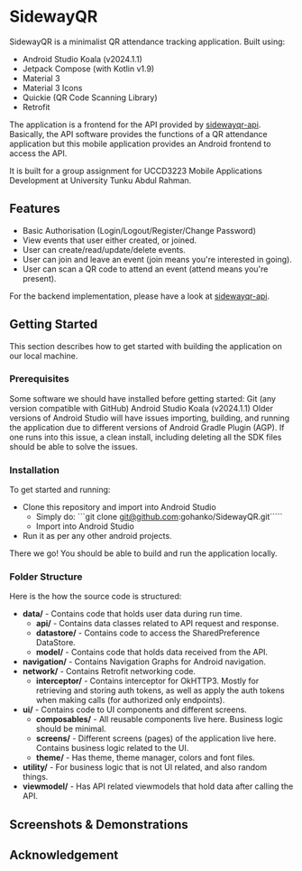 # SidewayQR
SidewayQR is a minimalist QR attendance tracking application. Built using:

- Android Studio Koala (v2024.1.1)
- Jetpack Compose (with Kotlin v1.9)
- Material 3
- Material 3 Icons
- Quickie (QR Code Scanning Library)
- Retrofit

The application is a frontend for the API provided by [sidewayqr-api](https://github.com/gohanko/sidewayqr-api). Basically, the API software provides the functions of a QR attendance application but this mobile application provides an Android frontend to access the API.

It is built for a group assignment for UCCD3223 Mobile Applications Development at University Tunku Abdul Rahman.

## Features
- Basic Authorisation (Login/Logout/Register/Change Password)
- View events that user either created, or joined.
- User can create/read/update/delete events.
- User can join and leave an event (join means you're interested in going).
- User can scan a QR code to attend an event (attend means you're present).

For the backend implementation, please have a look at [sidewayqr-api](https://github.com/gohanko/sidewayqr-api).

## Getting Started
This section describes how to get started with building the application on our local machine.

### Prerequisites
Some software we should have installed before getting started:
Git (any version compatible with GitHub)
Android Studio Koala (v2024.1.1)
Older versions of Android Studio will have issues importing, building, and running the application due to different versions of Android Gradle Plugin (AGP). If one runs into this issue, a clean install, including deleting all the SDK files should be able to solve the issues.

### Installation
To get started and running:

- Clone this repository and import into Android Studio
  - Simply do: ```git clone git@github.com:gohanko/SidewayQR.git`````
  - Import into Android Studio
- Run it as per any other android projects.

There we go! You should be able to build and run the application locally.

### Folder Structure
Here is the how the source code is structured:
- **data/** - Contains code that holds user data during run time.
  - **api/** - Contains data classes related to API request and response.
  - **datastore/** - Contains code to access the SharedPreference DataStore.
  - **model/** - Contains code that holds data received from the API.
- **navigation/** - Contains Navigation Graphs for Android navigation.
- **network/** - Contains Retrofit networking code.
  - **interceptor/** - Contains interceptor for OkHTTP3. Mostly for retrieving and storing auth tokens, as well as apply the auth tokens when making calls (for authorized only endpoints).
- **ui/** - Contains code to UI components and different screens.
  - **composables/** - All reusable components live here. Business logic should be minimal.
  - **screens/** - Different screens (pages) of the application live here. Contains business logic related to the UI.
  - **theme/** - Has theme, theme manager, colors and font files.
- **utility/** - For business logic that is not UI related, and also random things.
- **viewmodel/** - Has API related viewmodels that hold data after calling the API.

## Screenshots & Demonstrations

## Acknowledgement

